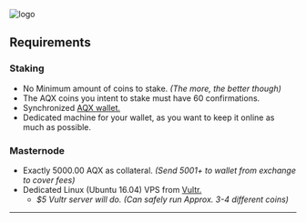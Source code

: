 ![logo](https://aquila.online/images/logo2x.png)

## Requirements

### Staking
  * No Minimum amount of coins to stake. *(The more, the better though)*
  * The AQX coins you intent to stake must have 60 confirmations.
  * Synchronized [AQX wallet.](https://github.com/aquilacoin/Wallets)
  * Dedicated machine for your wallet, as you want to keep it online as much as possible.
  
### Masternode
  * Exactly 5000.00 AQX as collateral. *(Send 5001+ to wallet from exchange to cover fees)*
  * Dedicated Linux (Ubuntu 16.04) VPS from [Vultr.](https://www.vultr.com/?ref=7454181) 
    * *$5 Vultr server will do. (Can safely run Approx. 3-4 different coins)*
-----
